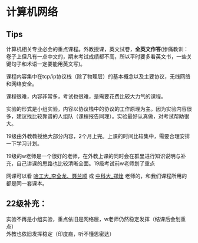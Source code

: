 # 计算机网络

## Tips
计算机相关专业必会的重点课程。外教授课，英文试卷，**全英文作答**(惨痛教训：卷子上但凡有一点中文的，期末考试成绩都不高，所以平时要多看英文书，一些关键句子和术语一定要能用英文写)。

课程内容集中在tcp/ip协议栈（除了物理层）的基本概念以及主要协议，无线网络和网络安全。

课程很难，内容非常多，考试也很难，是需要花费比较大力气的课程。

实验的形式是小组实验，内容以协议栈中的协议的工作原理为主。因为实验内容很多，建议找比较靠谱的人组队（课程报告同理）。实验最好认真做，对考试帮助很大。

19级由外教教授绝大部分内容，2个月上完。上课的时间比较集中，需要合理安排一下学习计划。

19级的w老师是一个很好的老师，在外教上课的同时会在群里进行知识说明与补充，自己讲课的思路也比较清晰全面。19级考试前w老师划了重点

网课可以看 [哈工大_李全龙、聂兰顺](https://www.bilibili.com/video/BV1Up411Z7hC) 或 [中科大_郑烇](https://www.bilibili.com/video/BV1JV411t7ow) 老师的，和我们课程所用的都是同一套课本。

## 22级补充：

实验不再是小组实验，重点依旧是网络层，w老师仍然稳定发挥（结课后会划重点）  
外教也依旧发挥稳定（印度裔，听不懂思密达）

